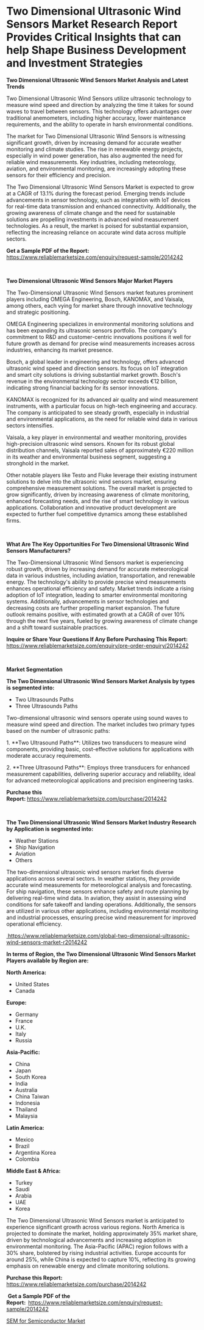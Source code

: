 <p><h1>Two Dimensional Ultrasonic Wind Sensors Market Research Report Provides Critical Insights that can help Shape Business Development and Investment Strategies</h1></p><p><strong>Two Dimensional Ultrasonic Wind Sensors Market Analysis and Latest Trends</strong></p>
<p><p>Two Dimensional Ultrasonic Wind Sensors utilize ultrasonic technology to measure wind speed and direction by analyzing the time it takes for sound waves to travel between sensors. This technology offers advantages over traditional anemometers, including higher accuracy, lower maintenance requirements, and the ability to operate in harsh environmental conditions.</p><p>The market for Two Dimensional Ultrasonic Wind Sensors is witnessing significant growth, driven by increasing demand for accurate weather monitoring and climate studies. The rise in renewable energy projects, especially in wind power generation, has also augmented the need for reliable wind measurements. Key industries, including meteorology, aviation, and environmental monitoring, are increasingly adopting these sensors for their efficiency and precision.</p><p>The Two Dimensional Ultrasonic Wind Sensors Market is expected to grow at a CAGR of 13.1% during the forecast period. Emerging trends include advancements in sensor technology, such as integration with IoT devices for real-time data transmission and enhanced connectivity. Additionally, the growing awareness of climate change and the need for sustainable solutions are propelling investments in advanced wind measurement technologies. As a result, the market is poised for substantial expansion, reflecting the increasing reliance on accurate wind data across multiple sectors.</p></p>
<p><strong>Get a Sample PDF of the Report:&nbsp;</strong> <a href="https://www.reliablemarketsize.com/enquiry/request-sample/2014242?utm_campaign=1872&utm_medium=2&utm_source=Github&utm_content=ia&utm_term=17012025&utm_id=two-dimensional-ultrasonic-wind-sensors">https://www.reliablemarketsize.com/enquiry/request-sample/2014242</a></p>
<p>&nbsp;</p>
<p><strong>Two Dimensional Ultrasonic Wind Sensors Major Market Players</strong></p>
<p><p>The Two-Dimensional Ultrasonic Wind Sensors market features prominent players including OMEGA Engineering, Bosch, KANOMAX, and Vaisala, among others, each vying for market share through innovative technology and strategic positioning.</p><p>OMEGA Engineering specializes in environmental monitoring solutions and has been expanding its ultrasonic sensors portfolio. The company's commitment to R&D and customer-centric innovations positions it well for future growth as demand for precise wind measurements increases across industries, enhancing its market presence.</p><p>Bosch, a global leader in engineering and technology, offers advanced ultrasonic wind speed and direction sensors. Its focus on IoT integration and smart city solutions is driving substantial market growth. Bosch's revenue in the environmental technology sector exceeds €12 billion, indicating strong financial backing for its sensor innovations.</p><p>KANOMAX is recognized for its advanced air quality and wind measurement instruments, with a particular focus on high-tech engineering and accuracy. The company is anticipated to see steady growth, especially in industrial and environmental applications, as the need for reliable wind data in various sectors intensifies.</p><p>Vaisala, a key player in environmental and weather monitoring, provides high-precision ultrasonic wind sensors. Known for its robust global distribution channels, Vaisala reported sales of approximately €220 million in its weather and environmental business segment, suggesting a stronghold in the market.</p><p>Other notable players like Testo and Fluke leverage their existing instrument solutions to delve into the ultrasonic wind sensors market, ensuring comprehensive measurement solutions. The overall market is projected to grow significantly, driven by increasing awareness of climate monitoring, enhanced forecasting needs, and the rise of smart technology in various applications. Collaboration and innovative product development are expected to further fuel competitive dynamics among these established firms.</p></p>
<p>&nbsp;</p>
<p><strong>What Are The Key Opportunities For Two Dimensional Ultrasonic Wind Sensors Manufacturers?</strong></p>
<p><p>The Two-Dimensional Ultrasonic Wind Sensors market is experiencing robust growth, driven by increasing demand for accurate meteorological data in various industries, including aviation, transportation, and renewable energy. The technology's ability to provide precise wind measurements enhances operational efficiency and safety. Market trends indicate a rising adoption of IoT integration, leading to smarter environmental monitoring systems. Additionally, advancements in sensor technologies and decreasing costs are further propelling market expansion. The future outlook remains positive, with estimated growth at a CAGR of over 10% through the next five years, fueled by growing awareness of climate change and a shift toward sustainable practices.</p></p>
<p><strong>Inquire or Share Your Questions If Any Before Purchasing This Report:</strong> <a href="https://www.reliablemarketsize.com/enquiry/pre-order-enquiry/2014242?utm_campaign=1872&utm_medium=2&utm_source=Github&utm_content=ia&utm_term=17012025&utm_id=two-dimensional-ultrasonic-wind-sensors">https://www.reliablemarketsize.com/enquiry/pre-order-enquiry/2014242</a></p>
<p>&nbsp;</p>
<p><strong>Market Segmentation</strong></p>
<p><strong>The Two Dimensional Ultrasonic Wind Sensors Market Analysis by types is segmented into:</strong></p>
<p><ul><li>Two Ultrasounds Paths</li><li>Three Ultrasounds Paths</li></ul></p>
<p><p>Two-dimensional ultrasonic wind sensors operate using sound waves to measure wind speed and direction. The market includes two primary types based on the number of ultrasonic paths: </p><p>1. **Two Ultrasound Paths**: Utilizes two transducers to measure wind components, providing basic, cost-effective solutions for applications with moderate accuracy requirements.</p><p>2. **Three Ultrasound Paths**: Employs three transducers for enhanced measurement capabilities, delivering superior accuracy and reliability, ideal for advanced meteorological applications and precision engineering tasks.</p></p>
<p><strong>Purchase this Report:&nbsp;</strong><a href="https://www.reliablemarketsize.com/purchase/2014242?utm_campaign=1872&utm_medium=2&utm_source=Github&utm_content=ia&utm_term=17012025&utm_id=two-dimensional-ultrasonic-wind-sensors">https://www.reliablemarketsize.com/purchase/2014242</a></p>
<p>&nbsp;</p>
<p><strong>The Two Dimensional Ultrasonic Wind Sensors Market Industry Research by Application is segmented into:</strong></p>
<p><ul><li>Weather Stations</li><li>Ship Navigation</li><li>Aviation</li><li>Others</li></ul></p>
<p><p>The two-dimensional ultrasonic wind sensors market finds diverse applications across several sectors. In weather stations, they provide accurate wind measurements for meteorological analysis and forecasting. For ship navigation, these sensors enhance safety and route planning by delivering real-time wind data. In aviation, they assist in assessing wind conditions for safe takeoff and landing operations. Additionally, the sensors are utilized in various other applications, including environmental monitoring and industrial processes, ensuring precise wind measurement for improved operational efficiency.</p></p>
<p><a href="https://www.reliablemarketsize.com/global-two-dimensional-ultrasonic-wind-sensors-market-r2014242?utm_campaign=1872&utm_medium=2&utm_source=Github&utm_content=ia&utm_term=17012025&utm_id=two-dimensional-ultrasonic-wind-sensors">&nbsp;https://www.reliablemarketsize.com/global-two-dimensional-ultrasonic-wind-sensors-market-r2014242</a></p>
<p><strong>In terms of Region, the Two Dimensional Ultrasonic Wind Sensors Market Players available by Region are:</strong></p>
<p>
    <p> <strong> North America: </strong>
        <ul>
            <li>United States</li>
            <li>Canada</li>
        </ul>
        </p> 
    <p> <strong> Europe: </strong>
        <ul>
            <li>Germany</li>
            <li>France</li>
            <li>U.K.</li>
            <li>Italy</li>
            <li>Russia</li>
        </ul>
        </p> 
    <p> <strong> Asia-Pacific: </strong>
        <ul>
            <li>China</li>
            <li>Japan</li>
            <li>South Korea</li>
            <li>India</li>
            <li>Australia</li>
            <li>China Taiwan</li>
            <li>Indonesia</li>
            <li>Thailand</li>
            <li>Malaysia</li>
        </ul>
        </p> 
    <p> <strong> Latin America: </strong>
        <ul>
            <li>Mexico</li>
            <li>Brazil</li>
            <li>Argentina Korea</li>
            <li>Colombia</li>
        </ul>
        </p> 
    <p> <strong> Middle East & Africa: </strong>
        <ul>
            <li>Turkey</li>
            <li>Saudi</li>
            <li>Arabia</li>
            <li>UAE</li>
            <li>Korea</li>
        </ul>
    </p>
    </p>
<p><p>The Two Dimensional Ultrasonic Wind Sensors market is anticipated to experience significant growth across various regions. North America is projected to dominate the market, holding approximately 35% market share, driven by technological advancements and increasing adoption in environmental monitoring. The Asia-Pacific (APAC) region follows with a 30% share, bolstered by rising industrial activities. Europe accounts for around 25%, while China is expected to capture 10%, reflecting its growing emphasis on renewable energy and climate monitoring solutions.</p></p>
<p><strong>Purchase this Report: </strong><a href="https://www.reliablemarketsize.com/purchase/2014242?utm_campaign=1872&utm_medium=2&utm_source=Github&utm_content=ia&utm_term=17012025&utm_id=two-dimensional-ultrasonic-wind-sensors">https://www.reliablemarketsize.com/purchase/2014242</a></p>
<p>&nbsp;<strong>Get a Sample PDF of the Report:&nbsp;&nbsp;</strong><a href="https://www.reliablemarketsize.com/enquiry/request-sample/2014242?utm_campaign=1872&utm_medium=2&utm_source=Github&utm_content=ia&utm_term=17012025&utm_id=two-dimensional-ultrasonic-wind-sensors">https://www.reliablemarketsize.com/enquiry/request-sample/2014242</a></p>
<p><strong></strong></p>
<p><p><a href="https://github.com/BryceTownsendr/Market-Research-Report-List-7/blob/main/sem-for-semiconductor-market.md?utm_campaign=1872&utm_medium=2&utm_source=Github&utm_content=ia&utm_term=17012025&utm_id=two-dimensional-ultrasonic-wind-sensors">SEM for Semiconductor Market</a></p></p>